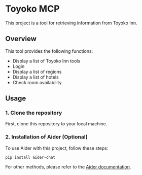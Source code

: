 # Toyoko MCP

This project is a tool for retrieving information from Toyoko Inn.

## Overview

This tool provides the following functions:

*   Display a list of Toyoko Inn tools
*   Login
*   Display a list of regions
*   Display a list of hotels
*   Check room availability

## Usage

### 1. Clone the repository

First, clone this repository to your local machine.

### 2. Installation of Aider (Optional)

To use Aider with this project, follow these steps:

```
pip install aider-chat 
```

For other methods, please refer to the [Aider documentation](https://aider-chat.github.io/aider-docs/).
